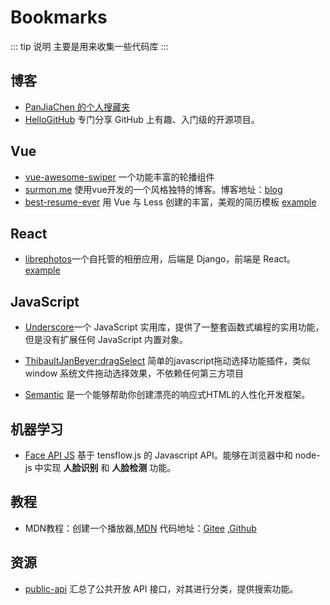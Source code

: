 
# Bookmarks

::: tip 说明
主要是用来收集一些代码库
:::

## 博客

- [PanJiaChen 的个人搜藏夹](https://panjiachen.github.io/awesome-bookmarks/)
- [HelloGitHub](https://github.com/521xueweihan/HelloGitHub) 专门分享 GitHub 上有趣、入门级的开源项目。

## Vue

- [vue-awesome-swiper](https://github.com/surmon-china/vue-awesome-swiper) 一个功能丰富的轮播组件
- [surmon.me](https://github.com/surmon-china/surmon.me) 使用vue开发的一个风格独特的博客。博客地址：[blog](https://surmon.me/)
- [best-resume-ever](https://github.com/salomonelli/best-resume-ever) 用 Vue 与 Less 创建的丰富，美观的简历模板  [example](https://salomonelli.github.io/best-resume-ever/#/)

## React

- [librephotos](https://github.com/LibrePhotos/librephotos)一个自托管的相册应用，后端是 Django，前端是 React。[example](https://demo2.librephotos.com/)

## JavaScript

- [Underscore](http://github.com/jashkenas/underscore/)一个 JavaScript 实用库，提供了一整套函数式编程的实用功能，但是没有扩展任何 JavaScript 内置对象。

- [ThibaultJanBeyer:dragSelect](https://github.com/ThibaultJanBeyer/dragSelect) 简单的javascript拖动选择功能插件，类似 window 系统文件拖动选择效果，不依赖任何第三方项目

- [Semantic](https://semantic-ui.com/) 是一个能够帮助你创建漂亮的响应式HTML的人性化开发框架。

## 机器学习

- [Face API JS](https://github.com/justadudewhohacks/face-api.js) 基于 tensflow.js 的 Javascript API。能够在浏览器中和 node-js 中实现 **人脸识别** 和 **人脸检测** 功能。

## 教程

- MDN教程：创建一个播放器,[MDN](https://developer.mozilla.org/en-US/docs/Web/Guide/Audio_and_video_delivery/cross_browser_video_player) 代码地址：[Gitee](https://gitee.com/ihaiu/iandevlin.github.io) ,[Github](https://github.com/mdn/content/tree/main/files/en-us/web/guide/audio_and_video_delivery)

## 资源

- [public-api](https://public-apis.xyz) 汇总了公共开放 API 接口，对其进行分类，提供搜索功能。
